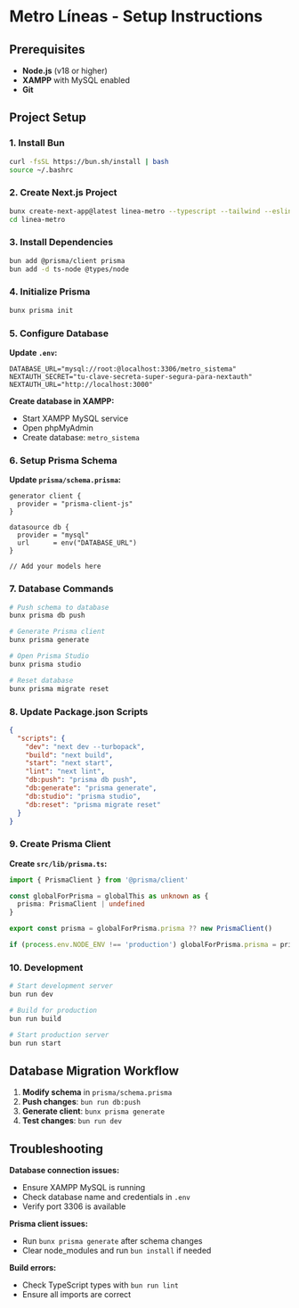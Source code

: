 # Metro Líneas - Setup Instructions

## Prerequisites

- **Node.js** (v18 or higher)
- **XAMPP** with MySQL enabled
- **Git**

## Project Setup

### 1. Install Bun

```bash
curl -fsSL https://bun.sh/install | bash
source ~/.bashrc
```

### 2. Create Next.js Project

```bash
bunx create-next-app@latest linea-metro --typescript --tailwind --eslint --app --src-dir --import-alias "@/*"
cd linea-metro
```

### 3. Install Dependencies

```bash
bun add @prisma/client prisma
bun add -d ts-node @types/node
```

### 4. Initialize Prisma

```bash
bunx prisma init
```

### 5. Configure Database

**Update `.env`:**
```env
DATABASE_URL="mysql://root:@localhost:3306/metro_sistema"
NEXTAUTH_SECRET="tu-clave-secreta-super-segura-para-nextauth"
NEXTAUTH_URL="http://localhost:3000"
```

**Create database in XAMPP:**
- Start XAMPP MySQL service
- Open phpMyAdmin
- Create database: `metro_sistema`

### 6. Setup Prisma Schema

**Update `prisma/schema.prisma`:**
```prisma
generator client {
  provider = "prisma-client-js"
}

datasource db {
  provider = "mysql"
  url      = env("DATABASE_URL")
}

// Add your models here
```

### 7. Database Commands

```bash
# Push schema to database
bunx prisma db push

# Generate Prisma client
bunx prisma generate

# Open Prisma Studio
bunx prisma studio

# Reset database
bunx prisma migrate reset
```

### 8. Update Package.json Scripts

```json
{
  "scripts": {
    "dev": "next dev --turbopack",
    "build": "next build",
    "start": "next start",
    "lint": "next lint",
    "db:push": "prisma db push",
    "db:generate": "prisma generate",
    "db:studio": "prisma studio",
    "db:reset": "prisma migrate reset"
  }
}
```

### 9. Create Prisma Client

**Create `src/lib/prisma.ts`:**
```typescript
import { PrismaClient } from '@prisma/client'

const globalForPrisma = globalThis as unknown as {
  prisma: PrismaClient | undefined
}

export const prisma = globalForPrisma.prisma ?? new PrismaClient()

if (process.env.NODE_ENV !== 'production') globalForPrisma.prisma = prisma
```

### 10. Development

```bash
# Start development server
bun run dev

# Build for production
bun run build

# Start production server
bun run start
```

## Database Migration Workflow

1. **Modify schema** in `prisma/schema.prisma`
2. **Push changes**: `bun run db:push`
3. **Generate client**: `bunx prisma generate`
4. **Test changes**: `bun run dev`

## Troubleshooting

**Database connection issues:**
- Ensure XAMPP MySQL is running
- Check database name and credentials in `.env`
- Verify port 3306 is available

**Prisma client issues:**
- Run `bunx prisma generate` after schema changes
- Clear node_modules and run `bun install` if needed

**Build errors:**
- Check TypeScript types with `bun run lint`
- Ensure all imports are correct